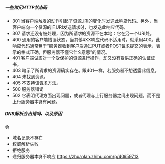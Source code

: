 ##### 一些常见HTTP状态码
- 301 当客户端触发的动作引起了资源URI的变化时发送此响应代码。另外，当客户端向一个资源的旧URI发送请求时，也发送此响应代码。
- 307 请求还没有被处理，因为所请求的资源不在本地：它在另一个URI处。
- 400 通用的客户端错误状态，当其他4XX响应代码不适用时，就采用400。此响应代码通常用于“服务器收到客户端通过PUT或者POST请求提交的表示，表示的格式正确，但服务器不懂它什么意思”的情况。
- 401 客户端试图对一个受保护的资源进行操作，却又没有提供正确的认证证书。
- 403 暗示了所请求的资源确实存在。跟401一样，若服务器不想透露此信息。
- 404 未找到资源。
- 405 不支持该请求方法。
- 500 服务器错误
- 502 它表明代理方面出现问题，或者代理与上行服务器之间出现问题，而不是上行服务器本身有问题。


##### DNS解析会出错吗，以及原因
会
- 域名记录不存在
- 权威解析失败
- 拒绝服务
- 递归服务器本身不响应
https://zhuanlan.zhihu.com/p/40659713